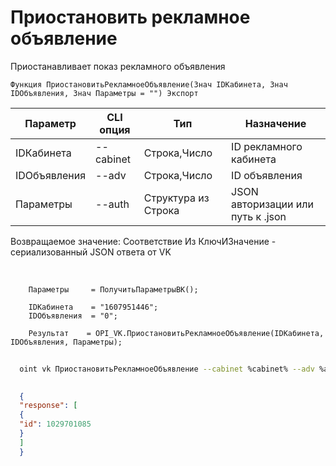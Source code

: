 ﻿---
sidebar_position: 3
---

# Приостановить рекламное объявление
 Приостанавливает показ рекламного объявления



`Функция ПриостановитьРекламноеОбъявление(Знач IDКабинета, Знач IDОбъявления, Знач Параметры = "") Экспорт`

  | Параметр | CLI опция | Тип | Назначение |
  |-|-|-|-|
  | IDКабинета | --cabinet | Строка,Число | ID рекламного кабинета |
  | IDОбъявления | --adv | Строка,Число | ID объявления |
  | Параметры | --auth | Структура из Строка | JSON авторизации или путь к .json |

  
  Возвращаемое значение:   Соответствие Из КлючИЗначение - сериализованный JSON ответа от VK

<br/>




```bsl title="Пример кода"
    Параметры     = ПолучитьПараметрыВК();

    IDКабинета    = "1607951446";
    IDОбъявления  = "0";

    Результат    = OPI_VK.ПриостановитьРекламноеОбъявление(IDКабинета, IDОбъявления, Параметры);
```



```sh title="Пример команды CLI"
    
  oint vk ПриостановитьРекламноеОбъявление --cabinet %cabinet% --adv %adv% --auth %auth%

```

```json title="Результат"
  
  {
  "response": [
  {
  "id": 1029701085
  }
  ]
  }
  

```
